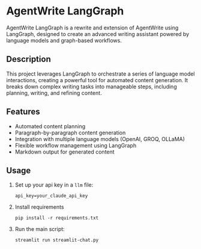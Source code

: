 # AgentWrite LangGraph

AgentWrite LangGraph is a rewrite and extension of AgentWrite using LangGraph, designed to create an advanced writing assistant powered by language models and graph-based workflows.

## Description

This project leverages LangGraph to orchestrate a series of language model interactions, creating a powerful tool for automated content generation. It breaks down complex writing tasks into manageable steps, including planning, writing, and refining content.

## Features

- Automated content planning
- Paragraph-by-paragraph content generation
- Integration with multiple language models (OpenAI, GROQ, OLLaMA)
- Flexible workflow management using LangGraph
- Markdown output for generated content


## Usage

1. Set up your api key in a `llm` file:
   ```
   api_key=your_claude_api_key
   ```

2. Install requirements
   ```
   pip install -r requirements.txt
   ```

3. Run the main script:
   ```
   streamlit run streamlit-chat.py
   ```





